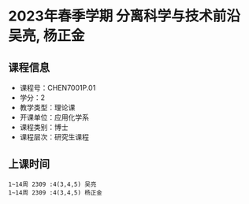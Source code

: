# 2023年春季学期 分离科学与技术前沿 吴亮, 杨正金






## 课程信息

- 课程号：CHEN7001P.01
- 学分：2
- 教学类型：理论课
- 开课单位：应用化学系
- 课程类别：博士
- 课程层次：研究生课程

## 上课时间

```
1~14周 2309 :4(3,4,5) 吴亮
1~14周 2309 :4(3,4,5) 杨正金
```

